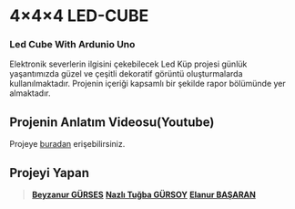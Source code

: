 # 4×4×4 LED-CUBE
### Led Cube With Ardunio Uno
Elektronik severlerin ilgisini çekebilecek Led Küp projesi günlük yaşantımızda güzel ve çeşitli dekoratif görüntü oluşturmalarda kullanılmaktadır.
Projenin içeriği kapsamlı bir şekilde rapor bölümünde yer almaktadır.

## Projenin Anlatım Videosu(Youtube)
Projeye [buradan](https://www.youtube.com/watch?v=xSYJ9BTcr1M) erişebilirsiniz.

## Projeyi Yapan
>**[Beyzanur GÜRSES](https://github.com/BEYZANURGURSES1036)**
>**[Nazlı Tuğba GÜRSOY](https://github.com/nzligursoy)**
>**[Elanur BAŞARAN](https://github.com/Elanur7)**

